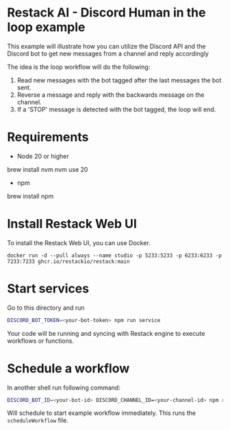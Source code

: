 # Restack AI - Discord Human in the loop example

This example will illustrate how you can utilize the Discord API and the Discord bot to get new messages from a channel and reply accordingly

The idea is the loop workflow will do the following:

1. Read new messages with the bot tagged after the last messages the bot sent.
2. Reverse a message and reply with the backwards message on the channel.
3. If a 'STOP' message is detected with the bot tagged, the loop will end.

# Requirements

- Node 20 or higher

brew install nvm
nvm use 20

- npm

brew install npm

# Install Restack Web UI

To install the Restack Web UI, you can use Docker.

```
docker run -d --pull always --name studio -p 5233:5233 -p 6233:6233 -p 7233:7233 ghcr.io/restackio/restack:main
```

# Start services

Go to this directory and run

```bash
DISCORD_BOT_TOKEN=<your-bot-token> npm run service
```

Your code will be running and syncing with Restack engine to execute workflows or functions.

# Schedule a workflow

In another shell run following command:

```bash
DISCORD_BOT_ID=<your-bot-id> DISCORD_CHANNEL_ID=<your-channel-id> npm run schedule
```

Will schedule to start example workflow immediately. This runs the `scheduleWorkflow` file.
